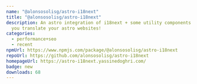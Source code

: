 ```yaml
---
name: "@alonsosolisg/astro-i18next"
title: "@alonsosolisg/astro-i18next"
description: An astro integration of i18next + some utility components to help
  you translate your astro websites!
categories:
  - performance+seo
  - recent
npmUrl: https://www.npmjs.com/package/@alonsosolisg/astro-i18next
repoUrl: https://github.com/alonsosolisg/astro-i18next
homepageUrl: https://astro-i18next.yassinedoghri.com/
badge: new
downloads: 68
---
```

